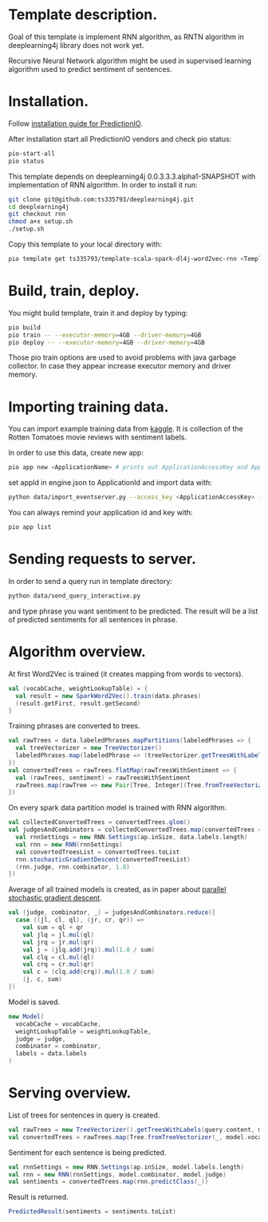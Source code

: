 # Template description.

Goal of this template is implement RNN algorithm, as RNTN algorithm in deeplearning4j library does not work yet.

Recursive Neural Network algorithm might be used in supervised learning algorithm used to predict sentiment of sentences.

# Installation.

Follow [installation guide for PredictionIO](http://docs.prediction.io/install/).

After installation start all PredictionIO vendors and check pio status:
```bash
pio-start-all
pio status
```

This template depends on deeplearning4j 0.0.3.3.3.alpha1-SNAPSHOT with implementation of RNN algorithm. In order to install it run:
```bash
git clone git@github.com:ts335793/deeplearning4j.git
cd deeplearning4j
git checkout rnn
chmod a+x setup.sh
./setup.sh
```

Copy this template to your local directory with:
```bash
pio template get ts335793/template-scala-spark-dl4j-word2vec-rnn <TemplateName>
```

# Build, train, deploy.

You might build template, train it and deploy by typing:
```bash
pio build
pio train -- --executor-memory=4GB --driver-memory=4GB
pio deploy -- --executor-memory=4GB --driver-memory=4GB
```
Those pio train options are used to avoid problems with java garbage collector. In case they appear increase executor memory and driver memory.

# Importing training data.

You can import example training data from [kaggle](https://www.kaggle.com/c/sentiment-analysis-on-movie-reviews/data). It is collection of the Rotten Tomatoes movie reviews with sentiment labels.

In order to use this data, create new app:
```bash
pio app new <ApplicationName> # prints out ApplicationAccessKey and ApplicationId
```
set appId in engine.json to ApplicationId and import data with:
```bash
python data/import_eventserver.py --access_key <ApplicationAccessKey> --file train.tsv
```

You can always remind your application id and key with:
```bash
pio app list
```

# Sending requests to server.

In order to send a query run in template directory:
```bash
python data/send_query_interactive.py
```
and type phrase you want sentiment to be predicted. The result will be a list of predicted sentiments for all sentences in phrase.

# Algorithm overview.

At first Word2Vec is trained (it creates mapping from words to vectors).
```scala
val (vocabCache, weightLookupTable) = {
  val result = new SparkWord2Vec().train(data.phrases)
  (result.getFirst, result.getSecond)
}
```

Training phrases are converted to trees.
```scala
val rawTrees = data.labeledPhrases.mapPartitions(labeledPhrases => {
  val treeVectorizer = new TreeVectorizer()
  labeledPhrases.map(labeledPhrase => (treeVectorizer.getTreesWithLabels(labeledPhrase.phrase, data.labels), labeledPhrase.sentiment))
})
val convertedTrees = rawTrees.flatMap(rawTreesWithSentiment => {
  val (rawTrees, sentiment) = rawTreesWithSentiment
  rawTrees.map(rawTree => new Pair[Tree, Integer](Tree.fromTreeVectorizer(rawTree, vocabCache, weightLookupTable), sentiment))
})
```

On every spark data partition model is trained with RNN algorithm.
```scala
val collectedConvertedTrees = convertedTrees.glom()
val judgesAndCombinators = collectedConvertedTrees.map(convertedTrees => {
  val rnnSettings = new RNN.Settings(ap.inSize, data.labels.length)
  val rnn = new RNN(rnnSettings)
  val convertedTreesList = convertedTrees.toList
  rnn.stochasticGradientDescent(convertedTreesList)
  (rnn.judge, rnn.combinator, 1.0)
})
```

Average of all trained models is created, as in paper about [parallel stochastic gradient descent](http://www.research.rutgers.edu/~lihong/pub/Zinkevich11Parallelized.pdf).
```scala
val (judge, combinator, _) = judgesAndCombinators.reduce({
  case ((jl, cl, ql), (jr, cr, qr)) =>
    val sum = ql + qr
    val jlq = jl.mul(ql)
    val jrq = jr.mul(qr)
    val j = (jlq.add(jrq)).mul(1.0 / sum)
    val clq = cl.mul(ql)
    val crq = cr.mul(qr)
    val c = (clq.add(crq)).mul(1.0 / sum)
    (j, c, sum)
})
```

Model is saved.
```scala
new Model(
  vocabCache = vocabCache,
  weightLookupTable = weightLookupTable,
  judge = judge,
  combinator = combinator,
  labels = data.labels
)
```

# Serving overview.

List of trees for sentences in query is created.
```scala
val rawTrees = new TreeVectorizer().getTreesWithLabels(query.content, model.labels)
val convertedTrees = rawTrees.map(Tree.fromTreeVectorizer(_, model.vocabCache, model.weightLookupTable))
```

Sentiment for each sentence is being predicted.
```scala
val rnnSettings = new RNN.Settings(ap.inSize, model.labels.length)
val rnn = new RNN(rnnSettings, model.combinator, model.judge)
val sentiments = convertedTrees.map(rnn.predictClass(_))
```

Result is returned.
```scala
PredictedResult(sentiments = sentiments.toList)
```
